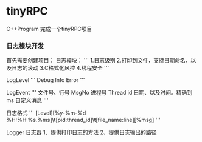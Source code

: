 # tinyRPC
C++Program 完成一个tinyRPC项目



### 日志模块开发
首先需要创建项目：
日志模块：
'''
1.日志级别
2.打印到文件，支持日期命名，以及日志的滚动
3.C格式化风控
4.线程安全
'''

LogLevel
'''
Debug
Info
Error
'''

LogEvent
'''
文件号、行号
MsgNo
进程号
Thread id
日期、以及时间。精确到ms
自定义消息
'''

日志格式
'''
[Level][%y-%m-%d %H:%H:%s.%ms]\t[pid:thread_id]\t[file_name:line][%msg]
'''

Logger 日志器
1、提供打印日志的方法
2、提供日志输出的路径